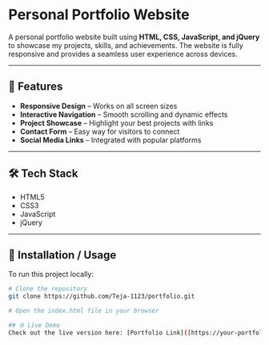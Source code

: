 # Personal Portfolio Website  

A personal portfolio website built using **HTML, CSS, JavaScript, and jQuery** to showcase my projects, skills, and achievements. The website is fully responsive and provides a seamless user experience across devices.  

---

## 🚀 Features  
- **Responsive Design** – Works on all screen sizes  
- **Interactive Navigation** – Smooth scrolling and dynamic effects  
- **Project Showcase** – Highlight your best projects with links  
- **Contact Form** – Easy way for visitors to connect  
- **Social Media Links** – Integrated with popular platforms  

---

## 🛠 Tech Stack  
- HTML5  
- CSS3  
- JavaScript  
- jQuery  

---

## 📂 Installation / Usage  
To run this project locally:  

```bash
# Clone the repository
git clone https://github.com/Teja-1123/portfolio.git  

# Open the index.html file in your browser

## 🌐 Live Demo
Check out the live version here: [Portfolio Link]([https://your-portfolio-link.com](https://portfolio-zub8.vercel.app/))

